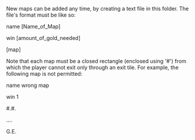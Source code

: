 New maps can be added any time, by creating a text file in this folder. The file's format must be like so:

name [Name_of_Map]

win [amount_of_gold_needed]

[map]

Note that each map must be a closed rectangle (enclosed using '#') from which the player cannot exit only through an exit tile. 
For example, the following map is not permitted:

name wrong map

win 1

#.#.

....

G.E.

